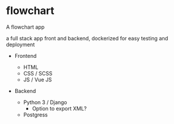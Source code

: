 # flowchart
A flowchart app

a full stack app front and backend, dockerized for easy testing and deployment

- Frontend
  - HTML
  - CSS / SCSS
  - JS / Vue JS
  
- Backend 
  - Python 3 / Django
    - Option to export XML?
  - Postgress
